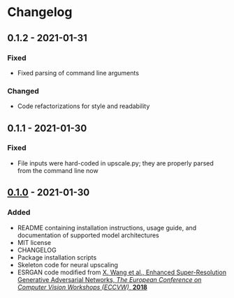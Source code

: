 # Changelog

## 0.1.2 - 2021-01-31
### Fixed
- Fixed parsing of command line arguments

### Changed
- Code refactorizations for style and readability

## 0.1.1 - 2021-01-30
### Fixed
- File inputs were hard-coded in upscale.py; they are properly parsed from the command line now

## [0.1.0] - 2021-01-30

### Added

- README containing installation instructions, usage guide, and documentation of supported model architectures
- MIT license
- CHANGELOG
- Package installation scripts
- Skeleton code for neural upscaling
- ESRGAN code modified from [X. Wang et al., Enhanced Super-Resolution Generative Adversarial Networks, *The European
  Conference on Computer Vision Workshops (ECCVW)*, **2018**](https://github.com/BlueAmulet/ESRGAN)
  
[0.1.0]:https://github.com/instigatorofawe/neural-video-toolkit/releases/tag/0.1.0 